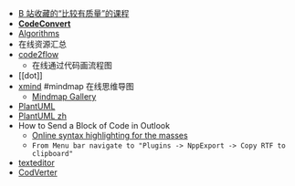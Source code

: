 - [B 站收藏的“比较有质量”的课程](https://fast.v2ex.com/t/931949)
- [**CodeConvert**](https://www.codeconvert.ai/free-converter)
- [Algorithms](https://algs4.cs.princeton.edu/home/)
- 在线资源汇总
- [code2flow](https://app.code2flow.com/)
	- 在线通过代码画流程图
- [[dot]]
- [xmind](https://xmind.works/) #mindmap  在线思维导图
	- [Mindmap Gallery](https://xmind.app/share/)
- [PlantUML](https://plantuml.com/)
- [PlantUML zh](https://plantuml.com/zh/)
- How to Send a Block of Code in Outlook
	- [Online syntax highlighting for the masses](https://tohtml.com/)
	- `From Menu bar navigate to "Plugins -> NppExport -> Copy RTF to clipboard"`
- [texteditor](https://texteditor.com/)
- [CodVerter](https://codverter.com/src/index)